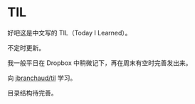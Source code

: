 # TIL

好吧这是中文写的 TIL（Today I Learned）。

不定时更新。

我一般平日在 Dropbox 中稍微记下，再在周末有空时完善发出来。

向 [jbranchaud/til](https://github.com/jbranchaud/til) 学习。

目录结构待完善。